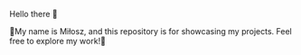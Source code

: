 Hello there 👋


🌱My name is Miłosz, and this repository is for showcasing my projects. Feel free to explore my work!🌱 


<!---
miloszkaletka/miloszkaletka is a ✨ special ✨ repository because its `README.md` (this file) appears on your GitHub profile.
You can click the Preview link to take a look at your changes.
--->
